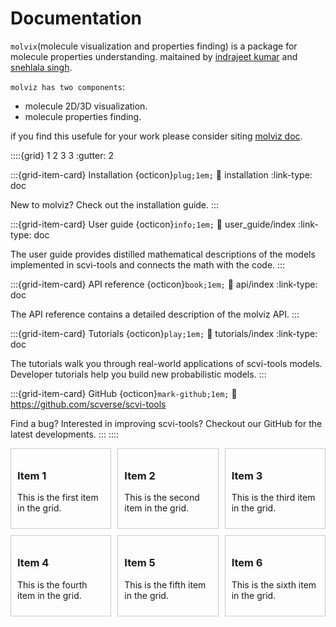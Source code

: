 # Documentation
`molvix`(molecule visualization and properties finding) is a package for molecule properties understanding.
maitained by [indrajeet kumar](https://github.com/abchotujnn1) and [snehlala singh](------).

`molviz has two components`:
- molecule 2D/3D visualization.
- molecule properties finding.

if you find this usefule for your work please consider siting [molviz doc](------).

::::{grid} 1 2 3 3
:gutter: 2

:::{grid-item-card} Installation {octicon}`plug;1em;`
:link: installation
:link-type: doc

New to molviz? Check out the installation guide.
:::

:::{grid-item-card} User guide {octicon}`info;1em;`
:link: user_guide/index
:link-type: doc

The user guide provides distilled mathematical descriptions of
the models implemented in scvi-tools and connects the math
with the code.
:::

:::{grid-item-card} API reference {octicon}`book;1em;`
:link: api/index
:link-type: doc

The API reference contains a detailed description of
the molviz API.
:::

:::{grid-item-card} Tutorials {octicon}`play;1em;`
:link: tutorials/index
:link-type: doc

The tutorials walk you through real-world applications of scvi-tools models.
Developer tutorials help you build new probabilistic models.
:::

:::{grid-item-card} GitHub {octicon}`mark-github;1em;`
:link: https://github.com/scverse/scvi-tools

Find a bug? Interested in improving scvi-tools? Checkout our GitHub for the latest developments.
:::
::::

<div style="display: grid; grid-template-columns: repeat(3, 1fr); gap: 10px;">
  <div style="border: 1px solid #ccc; padding: 10px;">
    <h3>Item 1</h3>
    <p>This is the first item in the grid.</p>
  </div>
  <div style="border: 1px solid #ccc; padding: 10px;">
    <h3>Item 2</h3>
    <p>This is the second item in the grid.</p>
  </div>
  <div style="border: 1px solid #ccc; padding: 10px;">
    <h3>Item 3</h3>
    <p>This is the third item in the grid.</p>
  </div>
  <div style="border: 1px solid #ccc; padding: 10px;">
    <h3>Item 4</h3>
    <p>This is the fourth item in the grid.</p>
  </div>
  <div style="border: 1px solid #ccc; padding: 10px;">
    <h3>Item 5</h3>
    <p>This is the fifth item in the grid.</p>
  </div>
  <div style="border: 1px solid #ccc; padding: 10px;">
    <h3>Item 6</h3>
    <p>This is the sixth item in the grid.</p>
  </div>
</div>

